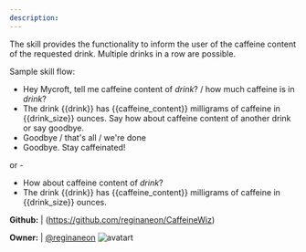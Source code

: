 ```yaml
---
description: 
---
```

The skill provides the functionality to inform the user of the caffeine content of the requested
drink. Multiple drinks in a row are possible.

Sample skill flow:

- Hey Mycroft, tell me caffeine content of *drink*? / how much caffeine is in *drink*?
- The drink {{drink}} has {{caffeine_content}} milligrams of caffeine in {{drink_size}} ounces.
Say how about caffeine content of another drink or say goodbye.
- Goodbye / that's all / we're done
- Goodbye. Stay caffeinated!

or -

- How about caffeine content of *drink*?
- The drink {{drink}} has {{caffeine_content}} milligrams of caffeine in {{drink_size}} ounces.

**Github:** | (https://github.com/reginaneon/CaffeineWiz)

**Owner:** | [@reginaneon](https://github.com/reginaneon) ![avatart](https://avatars0.githubusercontent.com/u/30847268?v=4)

